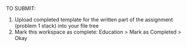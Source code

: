 TO SUBMIT:
1. Upload completed template for the written part of the assignment (problem 1 stack) into your file tree
2. Mark this workspace as complete: Education > Mark as Completed > Okay
